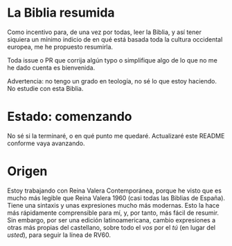 # La Biblia resumida
Como incentivo para, de una vez por todas, leer la Biblia, y así tener siquiera un mínimo indicio de en qué está basada toda la cultura occidental europea, me he propuesto resumirla.

Toda issue o PR que corrija algún typo o simplifique algo de lo que no me he dado cuenta es bienvenida.

Advertencia: no tengo un grado en teología, no sé lo que estoy haciendo. No estudie con esta Biblia.

# Estado: comenzando
No sé si la terminaré, o en qué punto me quedaré. Actualizaré este README conforme vaya avanzando.

# Origen
Estoy trabajando con Reina Valera Contemporánea, porque he visto que es mucho más legible que Reina Valera 1960 (casi todas las Biblias de España). Tiene una sintaxis y unas expresiones mucho más modernas. Esto la hace más rápidamente comprensible para mí, y, por tanto, más fácil de resumir. Sin embargo, por ser una edición latinoamericana, cambio expresiones a otras más propias del castellano, sobre todo el _vos_ por el _tú_ (en lugar del _usted_), para seguir la línea de RV60.
